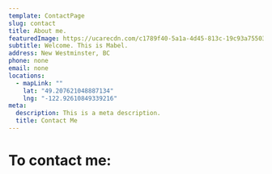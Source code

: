 ```yaml
---
template: ContactPage
slug: contact
title: About me.
featuredImage: https://ucarecdn.com/c1789f40-5a1a-4d45-813c-19c93a755035/-/preview/-/enhance/100/
subtitle: Welcome. This is Mabel.
address: New Westminster, BC
phone: none
email: none
locations:
  - mapLink: ""
    lat: "49.207621048887134"
    lng: "-122.92610849339216"
meta:
  description: This is a meta description.
  title: Contact Me
---
```

# To contact me: